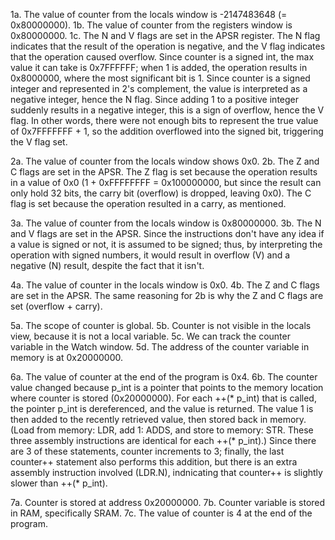 1a. The value of counter from the locals window is -2147483648 (= 0x80000000).
1b. The value of counter from the registers window is 0x80000000.
1c. The N and V flags are set in the APSR register. The N flag indicates that the result of the operation is negative, and the V flag indicates that the operation caused overflow. Since counter is a signed int, the max value it can take is 0x7FFFFFF; when 1 is added, the operation results in 0x8000000, where the most significant bit is 1. Since counter is a signed integer and represented in 2's complement, the value is interpreted as a negative integer, hence the N flag. Since adding 1 to a positive integer suddenly results in a negative integer, this is a sign of overflow, hence the V flag. In other words, there were not enough bits to represent the true value of 0x7FFFFFFF + 1, so the addition overflowed into the signed bit, triggering the V flag set.

2a. The value of counter from the locals window shows 0x0.
2b. The Z and C flags are set in the APSR. The Z flag is set because the operation results in a value of 0x0 (1 + 0xFFFFFFFF = 0x100000000, but since the result can only hold 32 bits, the carry bit (overflow) is dropped, leaving 0x0). The C flag is set because the operation resulted in a carry, as mentioned.

3a. The value of counter from the locals window is 0x80000000.
3b. The N and V flags are set in the APSR. Since the instructions don't have any idea if a value is signed or not, it is assumed to be signed; thus, by interpreting the operation with signed numbers, it would result in overflow (V) and a negative (N) result, despite the fact that it isn't.

4a. The value of counter in the locals window is 0x0.
4b. The Z and C flags are set in the APSR. The same reasoning for 2b is why the Z and C flags are set (overflow + carry).

5a. The scope of counter is global.
5b. Counter is not visible in the locals view, because it is not a local variable.
5c. We can track the counter variable in the Watch window.
5d. The address of the counter variable in memory is at 0x20000000.

6a. The value of counter at the end of the program is 0x4.
6b. The counter value changed because p_int is a pointer that points to the memory location where counter is stored (0x20000000). For each ++(* p_int) that is called, the pointer p_int is dereferenced, and the value is returned. The value 1 is then added to the recently retrieved value, then stored back in memory. (Load from memory: LDR, add 1: ADDS, and store to memory: STR. These three assembly instructions are identical for each ++(* p_int).) Since there are 3 of these statements, counter increments to 3; finally, the last counter++ statement also performs this addition, but there is an extra assembly instruction involved (LDR.N), indnicating that counter++ is slightly slower than ++(* p_int).

7a. Counter is stored at address 0x20000000.
7b. Counter variable is stored in RAM, specifically SRAM.
7c. The value of counter is 4 at the end of the program.
